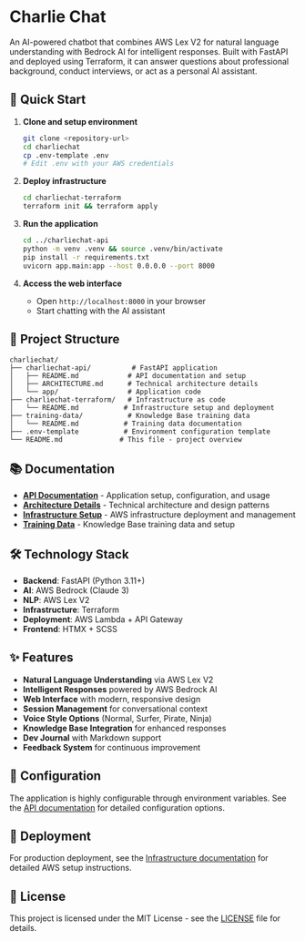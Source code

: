 # Charlie Chat

An AI-powered chatbot that combines AWS Lex V2 for natural language understanding with Bedrock AI for intelligent responses. Built with FastAPI and deployed using Terraform, it can answer questions about professional background, conduct interviews, or act as a personal AI assistant.

## 🚀 Quick Start

1. **Clone and setup environment**
   ```bash
   git clone <repository-url>
   cd charliechat
   cp .env-template .env
   # Edit .env with your AWS credentials
   ```

2. **Deploy infrastructure**
   ```bash
   cd charliechat-terraform
   terraform init && terraform apply
   ```

3. **Run the application**
   ```bash
   cd ../charliechat-api
   python -m venv .venv && source .venv/bin/activate
   pip install -r requirements.txt
   uvicorn app.main:app --host 0.0.0.0 --port 8000
   ```

4. **Access the web interface**
   - Open `http://localhost:8000` in your browser
   - Start chatting with the AI assistant

## 📁 Project Structure

```
charliechat/
├── charliechat-api/          # FastAPI application
│   ├── README.md            # API documentation and setup
│   ├── ARCHITECTURE.md      # Technical architecture details
│   └── app/                 # Application code
├── charliechat-terraform/   # Infrastructure as code
│   └── README.md           # Infrastructure setup and deployment
├── training-data/           # Knowledge Base training data
│   └── README.md           # Training data documentation
├── .env-template           # Environment configuration template
└── README.md              # This file - project overview
```

## 📚 Documentation

- **[API Documentation](charliechat-api/README.md)** - Application setup, configuration, and usage
- **[Architecture Details](charliechat-api/ARCHITECTURE.md)** - Technical architecture and design patterns
- **[Infrastructure Setup](charliechat-terraform/README.md)** - AWS infrastructure deployment and management
- **[Training Data](training-data/README.md)** - Knowledge Base training data and setup

## 🛠 Technology Stack

- **Backend**: FastAPI (Python 3.11+)
- **AI**: AWS Bedrock (Claude 3)
- **NLP**: AWS Lex V2
- **Infrastructure**: Terraform
- **Deployment**: AWS Lambda + API Gateway
- **Frontend**: HTMX + SCSS

## ✨ Features

- **Natural Language Understanding** via AWS Lex V2
- **Intelligent Responses** powered by AWS Bedrock AI
- **Web Interface** with modern, responsive design
- **Session Management** for conversational context
- **Voice Style Options** (Normal, Surfer, Pirate, Ninja)
- **Knowledge Base Integration** for enhanced responses
- **Dev Journal** with Markdown support
- **Feedback System** for continuous improvement

## 🔧 Configuration

The application is highly configurable through environment variables. See the [API documentation](charliechat-api/README.md#configuration) for detailed configuration options.

## 🚀 Deployment

For production deployment, see the [Infrastructure documentation](charliechat-terraform/README.md) for detailed AWS setup instructions.

## 📄 License

This project is licensed under the MIT License - see the [LICENSE](LICENSE) file for details.
